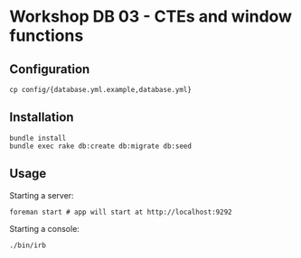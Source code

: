 # Workshop DB 03 - CTEs and window functions

## Configuration

```
cp config/{database.yml.example,database.yml}
```


## Installation

```
bundle install
bundle exec rake db:create db:migrate db:seed
```


## Usage

Starting a server:

```
foreman start # app will start at http://localhost:9292
```

Starting a console:

```
./bin/irb
```
